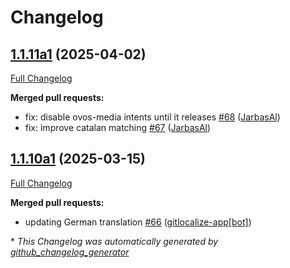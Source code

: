 # Changelog

## [1.1.11a1](https://github.com/OpenVoiceOS/ovos-ocp-pipeline-plugin/tree/1.1.11a1) (2025-04-02)

[Full Changelog](https://github.com/OpenVoiceOS/ovos-ocp-pipeline-plugin/compare/1.1.10a1...1.1.11a1)

**Merged pull requests:**

- fix: disable ovos-media intents until it releases [\#68](https://github.com/OpenVoiceOS/ovos-ocp-pipeline-plugin/pull/68) ([JarbasAl](https://github.com/JarbasAl))
- fix: improve catalan matching [\#67](https://github.com/OpenVoiceOS/ovos-ocp-pipeline-plugin/pull/67) ([JarbasAl](https://github.com/JarbasAl))

## [1.1.10a1](https://github.com/OpenVoiceOS/ovos-ocp-pipeline-plugin/tree/1.1.10a1) (2025-03-15)

[Full Changelog](https://github.com/OpenVoiceOS/ovos-ocp-pipeline-plugin/compare/1.1.9...1.1.10a1)

**Merged pull requests:**

- updating German translation [\#66](https://github.com/OpenVoiceOS/ovos-ocp-pipeline-plugin/pull/66) ([gitlocalize-app[bot]](https://github.com/apps/gitlocalize-app))



\* *This Changelog was automatically generated by [github_changelog_generator](https://github.com/github-changelog-generator/github-changelog-generator)*
